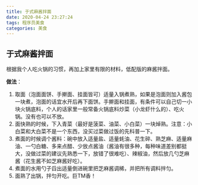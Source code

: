 ```yaml
---
title: 于式麻酱拌面
date: 2020-04-24 23:27:24
tags: 程序员美食
categories: 美食
---
```


## 于式麻酱拌面

根据我个人吃火锅的习惯，再加上家里有限的材料，低配版的麻酱拌面。

**做法**：

1. 取面（泡面面饼、手擀面、挂面皆可）适量入锅煮熟，如果是泡面则加入酱包一块煮，泡面的话宜水开后再下面饼。手擀面和挂面，有条件可以自己切一小块火锅底料，个人的话家里一般常备火锅底料炒菜（小龙虾什么的）、吃火锅。没有也可以不放。
2. 面快熟的时候，下入青菜（最好是菠菜、油菜、小白菜）一块焯熟。注意：小白菜和大白菜不是一个东西，没买过菜做过饭的先科普一下。
3. 煮面的时候调个酱料：碗中放入适量盐、适量蚝油、花生碎、熟芝麻、适量麻油、一勺白糖、多来点醋、少放点酱油（酱油有很多种，每种味道差别都挺大，没做过菜的建议先熟悉一下，放错了很难吃）、辣椒油，然后放几勺芝麻酱（花生酱不如芝麻酱好吃）。
4. 煮面的水用勺子舀出适量倒进碗里把芝麻酱调稀，并把所有调料拌匀。
5. 面熟了出锅，拌匀开吃。巨TM香！